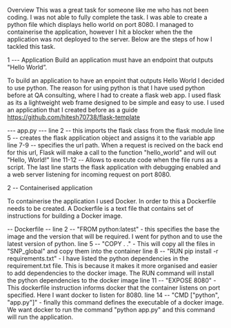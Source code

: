 Overview
This was a great task for someone like me who has not been coding. I was not able to fully complete the task. I was able to create a python file which displays hello world on port 8080. I managed to containerise the application, however I hit a blocker when the the application was not deployed to the server. Below are the steps of how I tackled this task. 

1 --- Application
Build an application must have an endpoint that outputs "Hello World”.

To build an application to have an enpoint that outputs Hello World I decided to use python. The reason for using python is that I have used python before at QA consulting, where I had to create a flask web app. I used flask as its a lightweight web frame designed to be simple and easy to use. I used an application that I created before as a guide https://github.com/hitesh70738/flask-template 

--- app.py ---
line 2 -- this imports the flask class from the flask module 
line 5 -- creates the flask application object and assigns it to the variable app
line 7-9 --  specifies the url path. When a request is recived on the back end for this url, Flask will make a call to the function "hello_world" and will out "Hello, World!"
line 11-12 -- Allows to execute code when the file runs as a script. The last line starts the flask application with debugging enabled and a web server listening for incoming request on port 8080.

2 -- Containerised application

To containerise the application I used Docker. In order to this a Dockerfile needs to be created. A Dockerfile is a text file that contains set of instructions for building a Docker image. 

-- Dockerfile --
line 2 -- "FROM python:latest" - this specifies the base the image and the version that will be required. I went for python and to use the latest version of python.
line 5 -- "COPY . ." -  This will copy all the files in "SNP_global" and copy them into the container 
line 8 -- "RUN pip install -r requirements.txt" - I have listed the python dependencies in the requirement.txt file. This is    because it makes it more organised and easier to add dependencies to the docker image. The RUN command will install the python dependencies to the docker image 
line 11 -- "EXPOSE 8080" - This dockerfile instruction informs docker that the container listens on port specified. Here I want docker to listen for 8080. 
line 14 -- "CMD ["python", "app.py"]" - finally this command defines the executable of a docker image. We want docker to run the command "python app.py" and this command will run the application. 